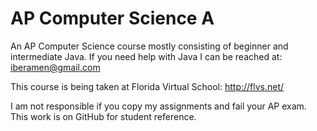 AP Computer Science A
=====================

An AP Computer Science course mostly consisting of beginner and intermediate Java. If you need help with Java I can be reached at: iberamen@gmail.com

This course is being taken at Florida Virtual School: http://flvs.net/

I am not responsible if you copy my assignments and fail your AP exam. This work is on GitHub for student reference.
